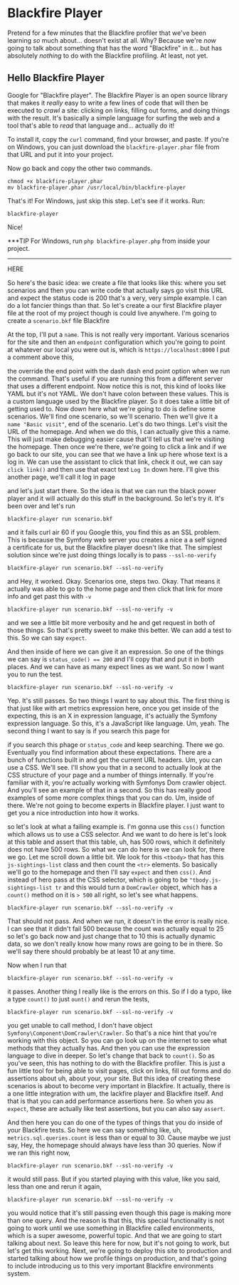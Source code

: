 # Blackfire Player

Pretend for a few minutes that the Blackfire profiler that we've been learning
*so* much about... doesn't exist at all. Why? Because we're *now* going to talk
about something that has the word "Blackfire" in it... but has absolutely
*nothing* to do with the Blackfire profiling. At least, not yet.

## Hello Blackfire Player

Google for "Blackfire player". The Blackfire Player is an open source library
that makes it *really* easy to write a few lines of code that will then be
executed to *crawl* a site: clicking on links, filling out forms, and doing
things with the result. It's basically a simple language for surfing the web
and a tool that's able to *read* that language and... actually do it!

To install it, copy the `curl` command, find your browser, and paste. If you're
on Windows, you can just download the `blackfire-player.phar` file from that
URL and put it into your project.

Now go back and copy the other two commands.

```terminal-silent
chmod +x blackfire-player.phar
mv blackfire-player.phar /usr/local/bin/blackfire-player
```

That's it! For Windows, just skip this step. Let's see if it works. Run:

```terminal
blackfire-player
```

Nice!

***TIP
For Windows, run `php blackfire-player.php` from inside your project.
***

HERE

So here's the basic idea: we create a file that looks like this: where you set
scenarios and then you can write code that actually says go visit this URL and
expect the status code is 200 that's a very, very simple example. I can do a lot
fancier things than that. So let's create a our first Blackfire player file at the
root of my project though is could live anywhere. I'm going to create a `scenario.bkf`
file Blackfire

At the top, I'll put a `name`. This is not really very important. Various scenarios for
the site and then an `endpoint` configuration which you're going to point at whatever
our local you were out is, which is `https://localhost:8000` I put a comment above
this,

the override the end point with the dash dash end point option when we run the
command. That's useful if you are running this from a different server that uses a
different endpoint. Now notice this is not, this kind of looks like YAML but it's
not YAML. We don't have colon between these values. This is a custom language used
by the Blackfire player. So it does take a little bit of getting used to. Now down
here what we're going to do is define some scenarios. We'll find one scenario, so
we'll scenario. Then we'll give it a `name "Basic visit"`, end of the scenario. Let's do
two things. Let's visit the URL of the homepage. And when we do this, I can actually
give this a name. This will just make debugging easier cause that'll tell us that
we're visiting the homepage. Then once we're there, we're going to click a link and
if we go back to our site, you can see that we have a link up here whose text is a
log in. We can use the assistant to click that link, check it out, we can say
`click link()` and then use that exact text `Log In` down here. I'll give this another page,
we'll call it log in page

and let's just start there. So the idea is that we can run the black power player and
it will actually do this stuff in the background. So let's try it. It's been over and
let's run

```terminal
blackfire-player run scenario.bkf
```

and it fails curl air 60 if
you Google this, you find this as an SSL problem. This is because the Symfony web
server you creates a nice a a self signed a certificate for us, but the Blackfire
player doesn't like that. The simplest solution since we're just doing things locally
is to pass `--ssl-no-verify`

```terminal-silent
blackfire-player run scenario.bkf --ssl-no-verify
```

and Hey, it worked. Okay. Scenarios one,
steps two. Okay. That means it actually was able to go to the home page and then
click that link for more info and get past this with `-v`

```terminal-silent
blackfire-player run scenario.bkf --ssl-no-verify -v
```

and we see a little bit
more verbosity and he and get request in both of those things. So that's pretty sweet
to make this better. We can add a test to this. So we can say `expect`.

And then inside of here we can give it an expression. So one of the things we can say
is `status_code() == 200` and I'll copy that and put it in both places. And we can have
as many expect lines as we want. So now I want you to run the test.

```terminal-silent
blackfire-player run scenario.bkf --ssl-no-verify -v
```

Yep. It's still
passes. So two things I want to say about this. The first thing is that just like
with art metrics expression here, once you get inside of the expecting, this is an X
in expression language, it's actually the Symfony expression language. So this, it's
a JavaScript like language. Um, yeah. The second thing I want to say is if you search
this page for

if you search this phage or `status_code` and keep searching. There we go. Eventually
you find information about these expectations. There are a bunch of functions built
in and get the current URL headers. Um, you can use a CSS. We'll see. I'll show you
that in a second to actually look at the CSS structure of your page and a number of
things internally. If you're familiar with it, you're actually working with Symfonys
Dom crawler object. And you'll see an example of that in a second. So this has really
good examples of some more complex things that you can do. Um, inside of there. We're
not going to become experts in Blackfire player. I just want to get you a nice
introduction into how it works.

so let's look at what a failing example is. I'm gonna use this `css()` function which
allows us to use a CSS selector. And we want to do here is let's look at this table
and assert that this table, uh, has 500 rows, which it definitely does not have 500
rows. So what we can do here is we can look for, there we go. Let me scroll down a
little bit. We look for this `<tbody>` that has this `js-sightings-list` class and then
count the `<tr>` elements. So basically we'll go to the homepage and then I'll say `expect`
and then `css()`. And instead of hero pass at the CSS selector, which is going to be
`"tbody.js-sightings-list tr` and this would turn a `DomCrawler` object, which
has a `count()` method on it is `> 500` all right, so let's see what happens.

```terminal-silent
blackfire-player run scenario.bkf --ssl-no-verify -v
```

That should not pass. And when we run, it doesn't in the error is really nice. I can
see that it didn't fail 500 because the count was actually equal to 25 so let's go
back now and just change that to 10 this is actually dynamic data, so we don't really
know how many rows are going to be in there. So we'll say there should probably be at
least 10 at any time.

Now when I run that

```terminal-silent
blackfire-player run scenario.bkf --ssl-no-verify -v
```

it passes. Another thing I really like is the errors on this. So
if I do a typo, like a type `count()` to just `ount()` and rerun the tests,

```terminal-silent
blackfire-player run scenario.bkf --ssl-no-verify -v
```

you get unable to
call method, I don't have object `Symfony\Component\DomCrawler\Crawler`. So that's a
nice hint that you're working with this object. So you can go look up on the internet
to see what methods that they actually has. And then you can use the expression
language to dive in deeper. So let's change that back to `count()`. So as you've seen,
this has nothing to do with the Blackfire profiler. This is just a fun little tool
for being able to visit pages, click on links, fill out forms and do assertions about
uh, about your, your site. But this idea of creating these scenarios is about to
become very important in Blackfire. It actually, there is a one little integration
with um, the lackfire player and Blackfire itself. And that is that you can add
performance assertions here. So when you as `expect`, these are actually like test
assertions, but you can also say `assert`.

And then here you can do one of the types of things that you do inside of your
Blackfire tests. So here we can say something like, uh, `metrics.sql.queries.count`
is less than or equal to 30. Cause maybe we just say, Hey, the homepage
should always have less than 30 queries. Now if we ran this right now,

```terminal-silent
blackfire-player run scenario.bkf --ssl-no-verify -v
```

it would still
pass. But if you started playing with this value, like you said, less than one and
rerun it again,

```terminal-silent
blackfire-player run scenario.bkf --ssl-no-verify -v
```

you would notice that it's still passing even though this page is
making more than one query. And the reason is that this, this special functionality
is not going to work until we use something in Blackfire called environments, which
is a super awesome, powerful topic. And that we are going to start talking about
next. So leave this here for now, but it's not going to work, but let's get this
working. Next, we're going to deploy this site to production and started talking
about how we profile things on production, and that's going to include introducing us
to this very important Blackfire environments system.
